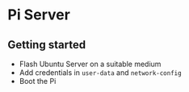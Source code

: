 # Pi Server

## Getting started

- Flash Ubuntu Server on a suitable medium
- Add credentials in `user-data` and `network-config` 
- Boot the Pi
